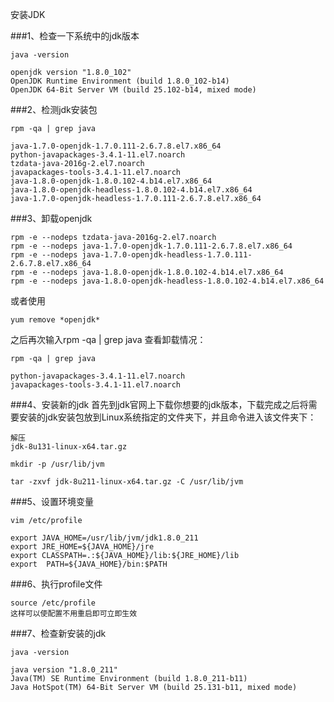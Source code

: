 安装JDK


###1、检查一下系统中的jdk版本
```shell script
java -version

openjdk version "1.8.0_102"
OpenJDK Runtime Environment (build 1.8.0_102-b14)
OpenJDK 64-Bit Server VM (build 25.102-b14, mixed mode)
```

###2、检测jdk安装包
```shell script
rpm -qa | grep java

java-1.7.0-openjdk-1.7.0.111-2.6.7.8.el7.x86_64
python-javapackages-3.4.1-11.el7.noarch
tzdata-java-2016g-2.el7.noarch
javapackages-tools-3.4.1-11.el7.noarch
java-1.8.0-openjdk-1.8.0.102-4.b14.el7.x86_64
java-1.8.0-openjdk-headless-1.8.0.102-4.b14.el7.x86_64
java-1.7.0-openjdk-headless-1.7.0.111-2.6.7.8.el7.x86_64
```

###3、卸载openjdk
```shell script
rpm -e --nodeps tzdata-java-2016g-2.el7.noarch
rpm -e --nodeps java-1.7.0-openjdk-1.7.0.111-2.6.7.8.el7.x86_64
rpm -e --nodeps java-1.7.0-openjdk-headless-1.7.0.111-2.6.7.8.el7.x86_64
rpm -e --nodeps java-1.8.0-openjdk-1.8.0.102-4.b14.el7.x86_64
rpm -e --nodeps java-1.8.0-openjdk-headless-1.8.0.102-4.b14.el7.x86_64
```
或者使用
```shell script
yum remove *openjdk*
```
之后再次输入rpm -qa | grep java 查看卸载情况：
```shell script
rpm -qa | grep java

python-javapackages-3.4.1-11.el7.noarch
javapackages-tools-3.4.1-11.el7.noarch
```

###4、安装新的jdk
首先到jdk官网上下载你想要的jdk版本，下载完成之后将需要安装的jdk安装包放到Linux系统指定的文件夹下，并且命令进入该文件夹下：
```shell script
解压
jdk-8u131-linux-x64.tar.gz

mkdir -p /usr/lib/jvm

tar -zxvf jdk-8u211-linux-x64.tar.gz -C /usr/lib/jvm
```

###5、设置环境变量
```shell script
vim /etc/profile

export JAVA_HOME=/usr/lib/jvm/jdk1.8.0_211  
export JRE_HOME=${JAVA_HOME}/jre  
export CLASSPATH=.:${JAVA_HOME}/lib:${JRE_HOME}/lib  
export  PATH=${JAVA_HOME}/bin:$PATH
```

###6、执行profile文件
```shell script
source /etc/profile
这样可以使配置不用重启即可立即生效
```

###7、检查新安装的jdk
```shell script
java -version

java version "1.8.0_211"
Java(TM) SE Runtime Environment (build 1.8.0_211-b11)
Java HotSpot(TM) 64-Bit Server VM (build 25.131-b11, mixed mode)
```